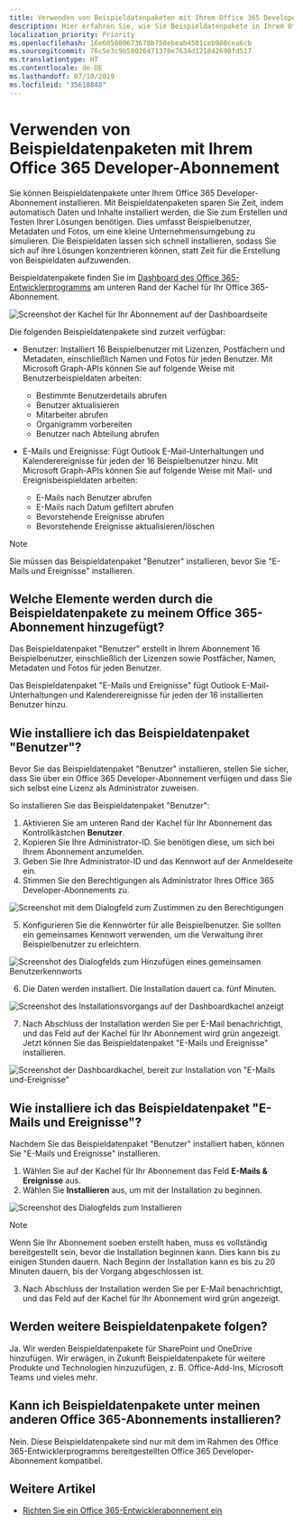 ```yaml
---
title: Verwenden von Beispieldatenpaketen mit Ihrem Office 365 Developer-Abonnement
description: Hier erfahren Sie, wie Sie Beispieldatenpakete in Ihrem Office 365 Developer-Abonnement für einen schnellen Einstieg in Ihre Sandboxumgebung installieren.
localization_priority: Priority
ms.openlocfilehash: 16e605080673678b750ebeab4501ceb980cea6cb
ms.sourcegitcommit: 76c5e3c9b58026471378e7634d121842690fd517
ms.translationtype: HT
ms.contentlocale: de-DE
ms.lasthandoff: 07/10/2019
ms.locfileid: "35618848"
---
```

# <a name="use-sample-data-packs-with-your-office-365-developer-subscription"></a>Verwenden von Beispieldatenpaketen mit Ihrem Office 365 Developer-Abonnement

Sie können Beispieldatenpakete unter Ihrem Office 365 Developer-Abonnement installieren. Mit Beispieldatenpaketen sparen Sie Zeit, indem automatisch Daten und Inhalte installiert werden, die Sie zum Erstellen und Testen Ihrer Lösungen benötigen. Dies umfasst Beispielbenutzer, Metadaten und Fotos, um eine kleine Unternehmensumgebung zu simulieren. Die Beispieldaten lassen sich schnell installieren, sodass Sie sich auf ihre Lösungen konzentrieren können, statt Zeit für die Erstellung von Beispieldaten aufzuwenden.

Beispieldatenpakete finden Sie im [Dashboard des Office 365-Entwicklerprogramms](https://developer.microsoft.com/office/profile) am unteren Rand der Kachel für Ihr Office 365-Abonnement.

![Screenshot der Kachel für Ihr Abonnement auf der Dashboardseite](images/content-packs-06.PNG)

Die folgenden Beispieldatenpakete sind zurzeit verfügbar:

- Benutzer: Installiert 16 Beispielbenutzer mit Lizenzen, Postfächern und Metadaten, einschließlich Namen und Fotos für jeden Benutzer. Mit Microsoft Graph-APIs können Sie auf folgende Weise mit Benutzerbeispieldaten arbeiten:
  - Bestimmte Benutzerdetails abrufen
  - Benutzer aktualisieren
  - Mitarbeiter abrufen
  - Organigramm vorbereiten  
  - Benutzer nach Abteilung abrufen

- E-Mails und Ereignisse: Fügt Outlook E-Mail-Unterhaltungen und Kalenderereignisse für jeden der 16 Beispielbenutzer hinzu. Mit Microsoft Graph-APIs können Sie auf folgende Weise mit Mail- und Ereignisbeispieldaten arbeiten:
  - E-Mails nach Benutzer abrufen
  - E-Mails nach Datum gefiltert abrufen
  - Bevorstehende Ereignisse abrufen
  - Bevorstehende Ereignisse aktualisieren/löschen

> [!NOTE]
> Sie müssen das Beispieldatenpaket "Benutzer" installieren, bevor Sie "E-Mails und Ereignisse" installieren.

## <a name="what-do-the-sample-data-packs-add-to-my-office-365-subscription"></a>Welche Elemente werden durch die Beispieldatenpakete zu meinem Office 365-Abonnement hinzugefügt?

Das Beispieldatenpaket "Benutzer" erstellt in Ihrem Abonnement 16 Beispielbenutzer, einschließlich der Lizenzen sowie Postfächer, Namen, Metadaten und Fotos für jeden Benutzer.

Das Beispieldatenpaket "E-Mails und Ereignisse" fügt Outlook E-Mail-Unterhaltungen und Kalenderereignisse für jeden der 16 installierten Benutzer hinzu.

## <a name="how-do-i-install-the-users-sample-data-pack"></a>Wie installiere ich das Beispieldatenpaket "Benutzer"?

Bevor Sie das Beispieldatenpaket "Benutzer" installieren, stellen Sie sicher, dass Sie über ein Office 365 Developer-Abonnement verfügen und dass Sie sich selbst eine Lizenz als Administrator zuweisen.

So installieren Sie das Beispieldatenpaket "Benutzer":

1. Aktivieren Sie am unteren Rand der Kachel für Ihr Abonnement das Kontrollkästchen **Benutzer**.
2. Kopieren Sie Ihre Administrator-ID. Sie benötigen diese, um sich bei Ihrem Abonnement anzumelden.
3. Geben Sie Ihre Administrator-ID und das Kennwort auf der Anmeldeseite ein.
4. Stimmen Sie den Berechtigungen als Administrator Ihres Office 365 Developer-Abonnements zu.

![Screenshot mit dem Dialogfeld zum Zustimmen zu den Berechtigungen](images/content-packs-01.png)

5. Konfigurieren Sie die Kennwörter für alle Beispielbenutzer. Sie sollten ein gemeinsames Kennwort verwenden, um die Verwaltung ihrer Beispielbenutzer zu erleichtern.

![Screenshot des Dialogfelds zum Hinzufügen eines gemeinsamen Benutzerkennworts](images/content-packs-02.png)

6. Die Daten werden installiert. Die Installation dauert ca. fünf Minuten.

![Screenshot des Installationsvorgangs auf der Dashboardkachel anzeigt](images/content-packs-03.PNG)

7. Nach Abschluss der Installation werden Sie per E-Mail benachrichtigt, und das Feld auf der Kachel für Ihr Abonnement wird grün angezeigt. Jetzt können Sie das Beispieldatenpaket "E-Mails und Ereignisse" installieren.

![Screenshot der Dashboardkachel, bereit zur Installation von "E-Mails und-Ereignisse"](images/content-packs-04.PNG)

## <a name="how-do-i-install-the-mail-and-events-sample-data-pack"></a>Wie installiere ich das Beispieldatenpaket "E-Mails und Ereignisse"?

Nachdem Sie das Beispieldatenpaket "Benutzer" installiert haben, können Sie "E-Mails und Ereignisse" installieren.

1. Wählen Sie auf der Kachel für Ihr Abonnement das Feld **E-Mails &amp; Ereignisse** aus.
2. Wählen Sie **Installieren** aus, um mit der Installation zu beginnen.

![Screenshot des Dialogfelds zum Installieren](images/content-packs-05.png)

> [!NOTE]
> Wenn Sie Ihr Abonnement soeben erstellt haben, muss es vollständig bereitgestellt sein, bevor die Installation beginnen kann. Dies kann bis zu einigen Stunden dauern. Nach Beginn der Installation kann es bis zu 20 Minuten dauern, bis der Vorgang abgeschlossen ist.

3. Nach Abschluss der Installation werden Sie per E-Mail benachrichtigt, und das Feld auf der Kachel für Ihr Abonnement wird grün angezeigt.

## <a name="are-more-sample-data-packs-coming"></a>Werden weitere Beispieldatenpakete folgen?

Ja. Wir werden Beispieldatenpakete für SharePoint und OneDrive hinzufügen. Wir erwägen, in Zukunft Beispieldatenpakete für weitere Produkte und Technologien hinzuzufügen, z. B. Office-Add-Ins, Microsoft Teams und vieles mehr.

## <a name="can-i-install-sample-data-packs-on-my-other-office-365-subscriptions"></a>Kann ich Beispieldatenpakete unter meinen anderen Office 365-Abonnements installieren?

Nein. Diese Beispieldatenpakete sind nur mit dem im Rahmen des Office 365-Entwicklerprogramms bereitgestellten Office 365 Developer-Abonnement kompatibel.

## <a name="see-also"></a>Weitere Artikel

- [Richten Sie ein Office 365-Entwicklerabonnement ein](office-365-developer-program-get-started.md)
